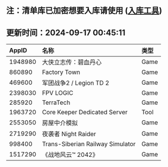 ## 注：清单库已加密想要入库请使用 ([入库工具](https://github.com/BlankTMing/ManifestAutoUpdate/releases))

## 更新时间：2024-09-17 00:45:11
| AppID | 名称 | 类型  |
| :-------------------- | :----------------------------- | :----------- |
| 1948980 | 大侠立志传：碧血丹心| Game |
| 860890 | Factory Town| Game |
| 469600 | 军团战争2 / Legion TD 2| Game |
| 2398030 | FPV LOGIC| Game |
| 285920 | TerraTech| Game |
| 1963720 | Core Keeper Dedicated Server| Tool |
| 2553050 | 房屋中介模拟| Game |
| 2719290 | 夜袭者 Night Raider| Game |
| 998400 | Trans-Siberian Railway Simulator| Game |
| 1517290 | 《战地风云™ 2042》| Game |
